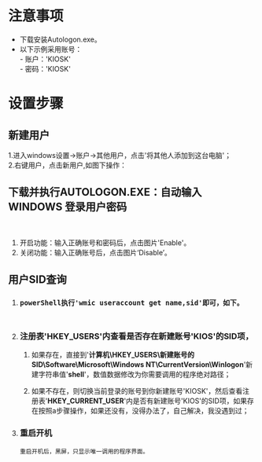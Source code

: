 <h1 id="WIN10使用注册表设置单应用KIOSK模式(不限win10版本)-注意事项" class="xsj_heading_hash xsj_heading xsj_heading_h1"><span class="xsj_heading_content">注意事项</span></h1>
<ul class="markdown_ul">
<li><span class="xsj_placeholder_span">下载安装Autologon.exe。</span></li>
<li><span class="xsj_placeholder_span">以下示例采用账号：<br />- 账户：'KIOSK'<br />- 密码：'KIOSK'</span></li>

</ul>
<h1 id="WIN10使用注册表设置单应用KIOSK模式(不限win10版本)-设置步骤" class="xsj_heading_hash xsj_heading xsj_heading_h1"><span class="xsj_heading_content">设置步骤</span></h1>
<h2 id="WIN10使用注册表设置单应用KIOSK模式(不限win10版本)-新建用户" class="xsj_heading_hash xsj_heading xsj_heading_h2"><span class="xsj_heading_content">新建用户</span></h2>
<p class="xsj_paragraph xsj_paragraph_level_0">1.进入windows设置-&gt;账户-&gt;其他用户，点击'将其他人添加到这台电脑'；<br /><span class="story_inline_image"><span class="confluence-embedded-file-wrapper"><img class="confluence-embedded-image confluence-external-resource" src="https://img2020.cnblogs.com/blog/1347181/202003/1347181-20200326200743436-1174256044.png" alt="" data-image-src="https://img2020.cnblogs.com/blog/1347181/202003/1347181-20200326200743436-1174256044.png" /><br />2.右键用户，点击新用户,如图下操作：<br /><span class="confluence-embedded-file-wrapper"><img class="confluence-embedded-image confluence-external-resource" src="https://img2020.cnblogs.com/blog/1347181/202003/1347181-20200326200801180-1224999986.png" alt="" data-image-src="https://img2020.cnblogs.com/blog/1347181/202003/1347181-20200326200801180-1224999986.png" /><br /></span></span></span></p>
<h2 id="WIN10使用注册表设置单应用KIOSK模式(不限win10版本)-下载并执行AUTOLOGON.EXE：自动输入WINDOWS登录用户密码" class="xsj_heading_hash xsj_heading xsj_heading_h2"><span class="xsj_heading_content">下载并执行AUTOLOGON.EXE：自动输入 WINDOWS 登录用户密码</span></h2>
<p class="xsj_paragraph xsj_paragraph_level_0">&nbsp;<span class="confluence-embedded-file-wrapper"><img class="confluence-embedded-image confluence-external-resource" src="https://img2020.cnblogs.com/blog/1347181/202003/1347181-20200326200829699-1260285573.png" alt="" data-image-src="https://img2020.cnblogs.com/blog/1347181/202003/1347181-20200326200829699-1260285573.png" />&nbsp;</span></p>
<ol class="markdown_ol">
<li><span class="xsj_placeholder_span">开启功能：输入正确账号和密码后，点击图片'Enable'。</span></li>
<li><span class="xsj_placeholder_span">关闭功能：输入正确账号后，点击图片&lsquo;Disable&rsquo;。<span class="xsj_placeholder_span"><br /></span></span></li>

</ol>
<h2 id="WIN10使用注册表设置单应用KIOSK模式(不限win10版本)-用户SID查询" class="xsj_heading_hash xsj_heading xsj_heading_h3"><span class="xsj_heading_content">用户SID查询</span></h2>
<ol>
<li>
<h3 id="WIN10使用注册表设置单应用KIOSK模式(不限win10版本)-powerShell执行'wmicuseraccountgetname,sid'即可，如下。"><code class="nohighlight hljs">powerShell执行'wmic useraccount get name,sid'即可，如下。</code></h3>
<h3 id="WIN10使用注册表设置单应用KIOSK模式(不限win10版本)-"><code class="nohighlight hljs"><span class="confluence-embedded-file-wrapper"><img class="confluence-embedded-image confluence-external-resource" src="https://img2020.cnblogs.com/blog/1347181/202003/1347181-20200326201032999-1927302280.png" alt="" data-image-src="https://img2020.cnblogs.com/blog/1347181/202003/1347181-20200326201032999-1927302280.png" /><br /></span></code></h3>

</li>
<li>
<h3 id="WIN10使用注册表设置单应用KIOSK模式(不限win10版本)-注册表'HKEY_USERS'内查看是否存在新建账号'KIOS'的SID项，">注册表'<strong>HKEY_USERS</strong>'内查看是否存在新建账号'KIOS'的SID项，</h3>
<ol>
<li>
<p>如果存在，直接到'<strong>计算机\HKEY_USERS\新建账号的SID\Software\Microsoft\Windows NT\CurrentVersion\Winlogon</strong>'新建字符串值'<strong>shell</strong>'，数值数据修改为你需要调用的程序绝对路径；</p>

</li>
<li>
<p>如果不存在，则切换当前登录的账号到你新建账号'KIOSK'，然后查看注册表'<strong>HKEY_CURRENT_USER</strong>'内是否有新建账号'KIOS'的SID项，如果存在按照a步骤操作，如果还没有，没得办法了，自己解决，我没遇到过；</p>

</li>

</ol></li>
<li>
<h3 id="WIN10使用注册表设置单应用KIOSK模式(不限win10版本)-重启开机" class="xsj_heading_hash xsj_heading xsj_heading_h2"><span class="xsj_heading_content">重启开机</span></h3>
<p><code class="nohighlight hljs">重启开机后，黑屏，只显示唯一调用的程序界面。</code></p>

</li>

</ol>
<p>&nbsp;</p>